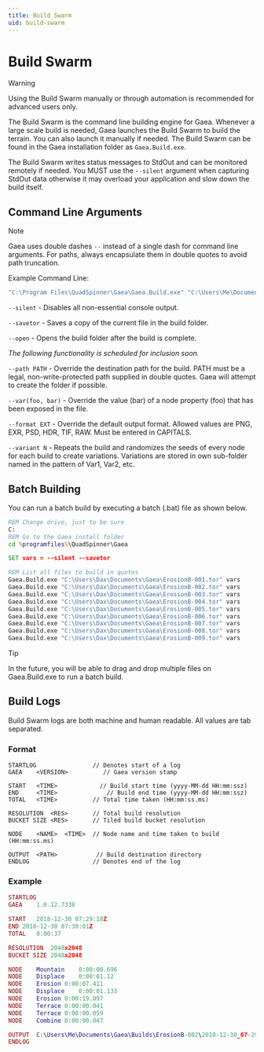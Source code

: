```yaml
---
title: Build Swarm
uid: build-swarm
---
```


# Build Swarm

> [!WARNING]
> Using the Build Swarm manually or through automation is recommended for advanced users only.

The Build Swarm is the command line building engine for Gaea. Whenever a large scale build is needed, Gaea launches the Build Swarm to build the terrain. You can also launch it manually if needed. The Build Swarm can be found in the Gaea installation folder as `Gaea.Build.exe`.

The Build Swarm writes status messages to StdOut and can be monitored remotely if needed. You MUST use the `--silent` argument when capturing StdOut data otherwise it may overload your application and slow down the build itself.

## Command Line Arguments

> [!NOTE]
> Gaea uses double dashes `--` instead of a single dash for command line arguments.
> For paths, always encapsulate them in double quotes to avoid path truncation.

Example Command Line:
```vb
"C:\Program Files\QuadSpinner\Gaea\Gaea.Build.exe" "C:\Users\Me\Documents\Gaea\MyFile.tor" 
```

`--silent` - Disables all non-essential console output.

`--savetor` - Saves a copy of the current file in the build folder.

`--open` - Opens the build folder after the build is complete.


*The following functionality is scheduled for inclusion soon.*

`--path PATH` - Override the destination path for the build. PATH must be a legal, non-write-protected path supplied in double quotes. Gaea will attempt to create the folder if possible.

`--var(foo, bar)` - Override the value (bar) of a node property (foo) that has been exposed in the file.

`--format EXT` - Override the default output format. Allowed values are PNG, EXR, PSD, HDR, TIF, RAW. Must be entered in CAPITALS.

`--variant N` - Repeats the build and randomizes the seeds of every node for each build to create variations. Variations are stored in own sub-folder named in the pattern of Var1, Var2, etc.

## Batch Building

You can run a batch build by executing a batch (.bat) file as shown below.

```bat
REM Change drive, just to be sure
C: 
REM Go to the Gaea install folder
cd %programfiles%\QuadSpinner\Gaea

SET vars = --silent --savetor

REM List all files to build in quotes
Gaea.Build.exe "C:\Users\Dax\Documents\Gaea\ErosionB-001.tor" vars
Gaea.Build.exe "C:\Users\Dax\Documents\Gaea\ErosionB-002.tor" vars
Gaea.Build.exe "C:\Users\Dax\Documents\Gaea\ErosionB-003.tor" vars
Gaea.Build.exe "C:\Users\Dax\Documents\Gaea\ErosionB-004.tor" vars
Gaea.Build.exe "C:\Users\Dax\Documents\Gaea\ErosionB-005.tor" vars
Gaea.Build.exe "C:\Users\Dax\Documents\Gaea\ErosionB-006.tor" vars
Gaea.Build.exe "C:\Users\Dax\Documents\Gaea\ErosionB-007.tor" vars
Gaea.Build.exe "C:\Users\Dax\Documents\Gaea\ErosionB-008.tor" vars
Gaea.Build.exe "C:\Users\Dax\Documents\Gaea\ErosionB-009.tor" vars
```

> [!TIP] 
> In the future, you will be able to drag and drop multiple files on Gaea.Build.exe to run a batch build.

## Build Logs

Build Swarm logs are both machine and human readable. All values are tab separated.

### Format

```dsconfig
STARTLOG                // Denotes start of a log
GAEA    <VERSION>          // Gaea version stamp

START   <TIME>            // Build start time (yyyy-MM-dd HH:mm:ssz)
END     <TIME>              // Build end time (yyyy-MM-dd HH:mm:ssz)
TOTAL   <TIME>          // Total time taken (HH:mm:ss.ms)

RESOLUTION  <RES>       // Total build resolution
BUCKET SIZE <RES>       // Tiled build bucket resolution

NODE    <NAME>  <TIME>  // Node name and time taken to build  (HH:mm:ss.ms)

OUTPUT  <PATH>           // Build destination directory
ENDLOG                  // Denotes end of the log
```

### Example

```lua
STARTLOG
GAEA	1.0.12.7338

START	2018-12-30 07:29:18Z
END	2018-12-30 07:30:01Z
TOTAL	0:00:37

RESOLUTION	2048x2048
BUCKET SIZE	2048x2048

NODE	Mountain	0:00:00.696
NODE	Displace	0:00:01.12
NODE	Erosion	0:00:07.411
NODE	Displace	0:00:01.133
NODE	Erosion	0:00:19.097
NODE	Terrace	0:00:00.041
NODE	Terrace	0:00:00.059
NODE	Combine	0:00:00.047

OUTPUT	C:\Users\Me\Documents\Gaea\Builds\ErosionB-002\2018-12-30_07-29-16
ENDLOG

```